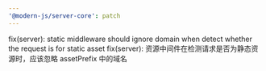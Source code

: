 ```yaml
---
'@modern-js/server-core': patch
---
```


fix(server): static middleware should ignore domain when detect whether the request is for static asset
fix(server): 资源中间件在检测请求是否为静态资源时，应该忽略 assetPrefix 中的域名

